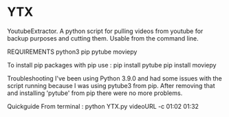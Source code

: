 # YTX
YoutubeExtractor.  A python script for pulling videos from youtube for backup purposes and cutting them. Usable from the command line.

REQUIREMENTS
python3
pip
pytube
moviepy

To install pip packages with pip use :
  pip install pytube
  pip install moviepy

Troubleshooting
I've been using Python 3.9.0 and had some issues with the script running because I was using pytube3 from pip. After removing that and installing 'pytube' from pip there were no more problems.

Quickguide
From terminal : 
  python YTX.py videoURL -c 01:02 01:32
